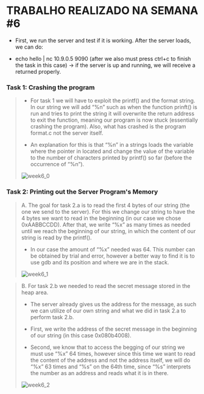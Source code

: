# TRABALHO REALIZADO NA SEMANA #6

- First, we run the server and test if it is working. After the server loads, we can do:

- echo hello | nc 10.9.0.5 9090 (after we also must press ctrl+c to finish the task in this case) -> if the server is up and running, we will receive a returned properly.

### Task 1: Crashing the program

>- For task 1 we will have to exploit the printf() and the format string. In our string we will add “%n” such as when the function prinft() is run and tries to print the string it will overwrite the return address to exit the function, meaning our program is now stuck (essentially crashing the program). Also, what has crashed is the program format.c not the server itself.
>
>- An explanation for this is that “%n” in a strings loads the variable where the pointer in located and change the value of the variable to the number of characters printed by printf() so far (before the occurrence of “%n”).
>
>![week6_0](https://cdn.discordapp.com/attachments/913904956468252695/915279478559748156/unknown.png)

### Task 2: Printing out the Server Program's Memory

>A. The goal for task 2.a is to read the first 4 bytes of our string (the one we send to the server). For this we change our string to have the 4 bytes we want to read in the beginning (in our case we chose 0xAABBCCDD). After that, we write “%x” as many times as needed until we reach the beginning of our string, in which the content of our string is read by the printf().
>
>- In our case the amount of “%x” needed was 64. This number can be obtained by trial and error, however a better way to find it is to use gdb and its position and where we are in the stack.
>
>![week6_1](https://cdn.discordapp.com/attachments/913904956468252695/915282120258228264/week6_task2a.jpg)

>B.	For task 2.b we needed to read the secret message stored in the heap area.
>
>- The server already gives us the address for the message, as such we can utilize of our own string and what we did in task 2.a to perform task 2.b.
>
>- First, we write the address of the secret message in the beginning of our string (in this case 0x080b4008).
>
>- Second, we know that to access the begging of our string we must use “%x” 64 times, however since this time we want to read the content of the address and not the address itself, we will do “%x” 63 times and “%s” on the 64th time, since “%s” interprets the number as an address and reads what it is in there.
>
>![week6_2](https://cdn.discordapp.com/attachments/913904956468252695/915282967813836911/week6_task2b.jpg)
>



